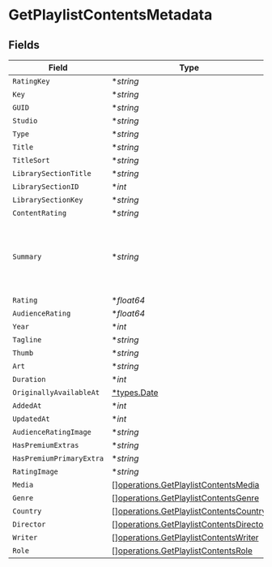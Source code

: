 # GetPlaylistContentsMetadata


## Fields

| Field                                                                                                                                                                                                                                                                       | Type                                                                                                                                                                                                                                                                        | Required                                                                                                                                                                                                                                                                    | Description                                                                                                                                                                                                                                                                 | Example                                                                                                                                                                                                                                                                     |
| --------------------------------------------------------------------------------------------------------------------------------------------------------------------------------------------------------------------------------------------------------------------------- | --------------------------------------------------------------------------------------------------------------------------------------------------------------------------------------------------------------------------------------------------------------------------- | --------------------------------------------------------------------------------------------------------------------------------------------------------------------------------------------------------------------------------------------------------------------------- | --------------------------------------------------------------------------------------------------------------------------------------------------------------------------------------------------------------------------------------------------------------------------- | --------------------------------------------------------------------------------------------------------------------------------------------------------------------------------------------------------------------------------------------------------------------------- |
| `RatingKey`                                                                                                                                                                                                                                                                 | **string*                                                                                                                                                                                                                                                                   | :heavy_minus_sign:                                                                                                                                                                                                                                                          | N/A                                                                                                                                                                                                                                                                         | 17                                                                                                                                                                                                                                                                          |
| `Key`                                                                                                                                                                                                                                                                       | **string*                                                                                                                                                                                                                                                                   | :heavy_minus_sign:                                                                                                                                                                                                                                                          | N/A                                                                                                                                                                                                                                                                         | /library/metadata/17                                                                                                                                                                                                                                                        |
| `GUID`                                                                                                                                                                                                                                                                      | **string*                                                                                                                                                                                                                                                                   | :heavy_minus_sign:                                                                                                                                                                                                                                                          | N/A                                                                                                                                                                                                                                                                         | plex://movie/5d77683f6f4521001ea9dc53                                                                                                                                                                                                                                       |
| `Studio`                                                                                                                                                                                                                                                                    | **string*                                                                                                                                                                                                                                                                   | :heavy_minus_sign:                                                                                                                                                                                                                                                          | N/A                                                                                                                                                                                                                                                                         | Universal Pictures                                                                                                                                                                                                                                                          |
| `Type`                                                                                                                                                                                                                                                                      | **string*                                                                                                                                                                                                                                                                   | :heavy_minus_sign:                                                                                                                                                                                                                                                          | N/A                                                                                                                                                                                                                                                                         | movie                                                                                                                                                                                                                                                                       |
| `Title`                                                                                                                                                                                                                                                                     | **string*                                                                                                                                                                                                                                                                   | :heavy_minus_sign:                                                                                                                                                                                                                                                          | N/A                                                                                                                                                                                                                                                                         | Serenity                                                                                                                                                                                                                                                                    |
| `TitleSort`                                                                                                                                                                                                                                                                 | **string*                                                                                                                                                                                                                                                                   | :heavy_minus_sign:                                                                                                                                                                                                                                                          | N/A                                                                                                                                                                                                                                                                         | Amazing Spider-Man 2                                                                                                                                                                                                                                                        |
| `LibrarySectionTitle`                                                                                                                                                                                                                                                       | **string*                                                                                                                                                                                                                                                                   | :heavy_minus_sign:                                                                                                                                                                                                                                                          | N/A                                                                                                                                                                                                                                                                         | Movies                                                                                                                                                                                                                                                                      |
| `LibrarySectionID`                                                                                                                                                                                                                                                          | **int*                                                                                                                                                                                                                                                                      | :heavy_minus_sign:                                                                                                                                                                                                                                                          | N/A                                                                                                                                                                                                                                                                         | 1                                                                                                                                                                                                                                                                           |
| `LibrarySectionKey`                                                                                                                                                                                                                                                         | **string*                                                                                                                                                                                                                                                                   | :heavy_minus_sign:                                                                                                                                                                                                                                                          | N/A                                                                                                                                                                                                                                                                         | /library/sections/1                                                                                                                                                                                                                                                         |
| `ContentRating`                                                                                                                                                                                                                                                             | **string*                                                                                                                                                                                                                                                                   | :heavy_minus_sign:                                                                                                                                                                                                                                                          | N/A                                                                                                                                                                                                                                                                         | PG-13                                                                                                                                                                                                                                                                       |
| `Summary`                                                                                                                                                                                                                                                                   | **string*                                                                                                                                                                                                                                                                   | :heavy_minus_sign:                                                                                                                                                                                                                                                          | N/A                                                                                                                                                                                                                                                                         | Serenity continues the story of the TV series it was based upon ("Firefly"). River Tam had a secret - one in which she's not even aware - so dangerous, no one's safe, as an Alliance operative's sent to capture her, and all others are considered irrelevant to his job. |
| `Rating`                                                                                                                                                                                                                                                                    | **float64*                                                                                                                                                                                                                                                                  | :heavy_minus_sign:                                                                                                                                                                                                                                                          | N/A                                                                                                                                                                                                                                                                         | 8.2                                                                                                                                                                                                                                                                         |
| `AudienceRating`                                                                                                                                                                                                                                                            | **float64*                                                                                                                                                                                                                                                                  | :heavy_minus_sign:                                                                                                                                                                                                                                                          | N/A                                                                                                                                                                                                                                                                         | 9.1                                                                                                                                                                                                                                                                         |
| `Year`                                                                                                                                                                                                                                                                      | **int*                                                                                                                                                                                                                                                                      | :heavy_minus_sign:                                                                                                                                                                                                                                                          | N/A                                                                                                                                                                                                                                                                         | 2005                                                                                                                                                                                                                                                                        |
| `Tagline`                                                                                                                                                                                                                                                                   | **string*                                                                                                                                                                                                                                                                   | :heavy_minus_sign:                                                                                                                                                                                                                                                          | N/A                                                                                                                                                                                                                                                                         | They aim to misbehave.                                                                                                                                                                                                                                                      |
| `Thumb`                                                                                                                                                                                                                                                                     | **string*                                                                                                                                                                                                                                                                   | :heavy_minus_sign:                                                                                                                                                                                                                                                          | N/A                                                                                                                                                                                                                                                                         | /library/metadata/17/thumb/1705637165                                                                                                                                                                                                                                       |
| `Art`                                                                                                                                                                                                                                                                       | **string*                                                                                                                                                                                                                                                                   | :heavy_minus_sign:                                                                                                                                                                                                                                                          | N/A                                                                                                                                                                                                                                                                         | /library/metadata/17/art/1705637165                                                                                                                                                                                                                                         |
| `Duration`                                                                                                                                                                                                                                                                  | **int*                                                                                                                                                                                                                                                                      | :heavy_minus_sign:                                                                                                                                                                                                                                                          | N/A                                                                                                                                                                                                                                                                         | 141416                                                                                                                                                                                                                                                                      |
| `OriginallyAvailableAt`                                                                                                                                                                                                                                                     | [*types.Date](../../types/date.md)                                                                                                                                                                                                                                          | :heavy_minus_sign:                                                                                                                                                                                                                                                          | N/A                                                                                                                                                                                                                                                                         | 2005-09-29 00:00:00 +0000 UTC                                                                                                                                                                                                                                               |
| `AddedAt`                                                                                                                                                                                                                                                                   | **int*                                                                                                                                                                                                                                                                      | :heavy_minus_sign:                                                                                                                                                                                                                                                          | N/A                                                                                                                                                                                                                                                                         | 1705637164                                                                                                                                                                                                                                                                  |
| `UpdatedAt`                                                                                                                                                                                                                                                                 | **int*                                                                                                                                                                                                                                                                      | :heavy_minus_sign:                                                                                                                                                                                                                                                          | N/A                                                                                                                                                                                                                                                                         | 1705637165                                                                                                                                                                                                                                                                  |
| `AudienceRatingImage`                                                                                                                                                                                                                                                       | **string*                                                                                                                                                                                                                                                                   | :heavy_minus_sign:                                                                                                                                                                                                                                                          | N/A                                                                                                                                                                                                                                                                         | rottentomatoes://image.rating.upright                                                                                                                                                                                                                                       |
| `HasPremiumExtras`                                                                                                                                                                                                                                                          | **string*                                                                                                                                                                                                                                                                   | :heavy_minus_sign:                                                                                                                                                                                                                                                          | N/A                                                                                                                                                                                                                                                                         | 1                                                                                                                                                                                                                                                                           |
| `HasPremiumPrimaryExtra`                                                                                                                                                                                                                                                    | **string*                                                                                                                                                                                                                                                                   | :heavy_minus_sign:                                                                                                                                                                                                                                                          | N/A                                                                                                                                                                                                                                                                         | 1                                                                                                                                                                                                                                                                           |
| `RatingImage`                                                                                                                                                                                                                                                               | **string*                                                                                                                                                                                                                                                                   | :heavy_minus_sign:                                                                                                                                                                                                                                                          | N/A                                                                                                                                                                                                                                                                         | rottentomatoes://image.rating.ripe                                                                                                                                                                                                                                          |
| `Media`                                                                                                                                                                                                                                                                     | [][operations.GetPlaylistContentsMedia](../../models/operations/getplaylistcontentsmedia.md)                                                                                                                                                                                | :heavy_minus_sign:                                                                                                                                                                                                                                                          | N/A                                                                                                                                                                                                                                                                         |                                                                                                                                                                                                                                                                             |
| `Genre`                                                                                                                                                                                                                                                                     | [][operations.GetPlaylistContentsGenre](../../models/operations/getplaylistcontentsgenre.md)                                                                                                                                                                                | :heavy_minus_sign:                                                                                                                                                                                                                                                          | N/A                                                                                                                                                                                                                                                                         |                                                                                                                                                                                                                                                                             |
| `Country`                                                                                                                                                                                                                                                                   | [][operations.GetPlaylistContentsCountry](../../models/operations/getplaylistcontentscountry.md)                                                                                                                                                                            | :heavy_minus_sign:                                                                                                                                                                                                                                                          | N/A                                                                                                                                                                                                                                                                         |                                                                                                                                                                                                                                                                             |
| `Director`                                                                                                                                                                                                                                                                  | [][operations.GetPlaylistContentsDirector](../../models/operations/getplaylistcontentsdirector.md)                                                                                                                                                                          | :heavy_minus_sign:                                                                                                                                                                                                                                                          | N/A                                                                                                                                                                                                                                                                         |                                                                                                                                                                                                                                                                             |
| `Writer`                                                                                                                                                                                                                                                                    | [][operations.GetPlaylistContentsWriter](../../models/operations/getplaylistcontentswriter.md)                                                                                                                                                                              | :heavy_minus_sign:                                                                                                                                                                                                                                                          | N/A                                                                                                                                                                                                                                                                         |                                                                                                                                                                                                                                                                             |
| `Role`                                                                                                                                                                                                                                                                      | [][operations.GetPlaylistContentsRole](../../models/operations/getplaylistcontentsrole.md)                                                                                                                                                                                  | :heavy_minus_sign:                                                                                                                                                                                                                                                          | N/A                                                                                                                                                                                                                                                                         |                                                                                                                                                                                                                                                                             |